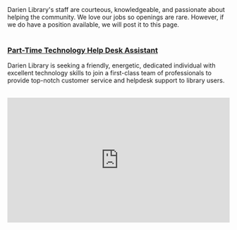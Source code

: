 <div class="row margin-bottom-30">
<div class="col-md-6">
	Darien Library's staff are courteous, knowledgeable, and passionate about helping the community. We love our jobs so openings are rare. However, if we do have a position available, we will post it to this page. 
<br />
<br />

### [Part-Time Technology Help Desk Assistant](/jobs-help-desk "Part-Time Technology Help Desk Assistant")

Darien Library is seeking a friendly, energetic, dedicated individual with excellent technology skills to join a first-class team of professionals to provide top-notch customer service and helpdesk support to library users.
<br />
<br />

</div>
<div class="col-md-6">

<style>.embed-container { position: relative; padding-bottom: 56.25%; height: 0; overflow: hidden; max-width: 100%; } .embed-container iframe, .embed-container object, .embed-container embed { position: absolute; top: 0; left: 0; width: 100%; height: 100%; }</style><div class='embed-container'><iframe src='https://player.vimeo.com/video/168811222' frameborder='0' webkitAllowFullScreen mozallowfullscreen allowFullScreen></iframe></div>

</div>
</div>